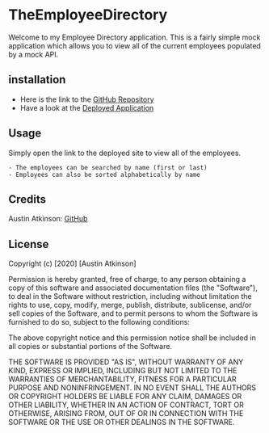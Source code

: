 # TheEmployeeDirectory

Welcome to my Employee Directory application. This is a fairly simple mock application which allows you to view all of the current employees populated by a mock API.

## installation
* Here is the link to the [GitHub Repository](https://github.com/austinatkinson93/TheEmployeeDirectory)
* Have a look at the [Deployed Application](https://austinatkinson93.github.io/TheEmployeeDirectory/)

## Usage
Simply open the link to the deployed site to view all of the employees.

    - The employees can be searched by name (first or last) 
    - Employees can also be sorted alphabetically by name


## Credits 

Austin Atkinson: [GitHub](https://github.com/austinatkinson93)


## License

Copyright (c) [2020] [Austin Atkinson]

Permission is hereby granted, free of charge, to any person obtaining a copy
of this software and associated documentation files (the "Software"), to deal
in the Software without restriction, including without limitation the rights
to use, copy, modify, merge, publish, distribute, sublicense, and/or sell
copies of the Software, and to permit persons to whom the Software is
furnished to do so, subject to the following conditions:

The above copyright notice and this permission notice shall be included in all
copies or substantial portions of the Software.

THE SOFTWARE IS PROVIDED "AS IS", WITHOUT WARRANTY OF ANY KIND, EXPRESS OR
IMPLIED, INCLUDING BUT NOT LIMITED TO THE WARRANTIES OF MERCHANTABILITY,
FITNESS FOR A PARTICULAR PURPOSE AND NONINFRINGEMENT. IN NO EVENT SHALL THE
AUTHORS OR COPYRIGHT HOLDERS BE LIABLE FOR ANY CLAIM, DAMAGES OR OTHER
LIABILITY, WHETHER IN AN ACTION OF CONTRACT, TORT OR OTHERWISE, ARISING FROM,
OUT OF OR IN CONNECTION WITH THE SOFTWARE OR THE USE OR OTHER DEALINGS IN THE
SOFTWARE.